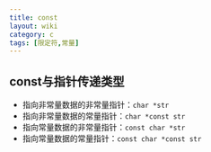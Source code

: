 ```yaml
---
title: const
layout: wiki
category: c
tags: [限定符,常量]
---
```


## const与指针传递类型

* 指向非常量数据的非常量指针：`char *str`
* 指向非常量数据的常量指针：`char *const str`
* 指向常量数据的非常量指针：`const char *str`
* 指向常量数据的常量指针：`const char *const str`